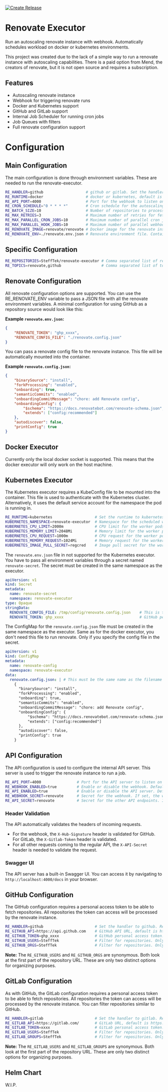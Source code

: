 [![Create Release](https://github.com/SteffTek/renovate-executor/actions/workflows/release.yaml/badge.svg)](https://github.com/SteffTek/renovate-executor/actions/workflows/release.yaml)

# Renovate Executor
Run an autoscaling renovate instance with webhook. Automatically schedules workload on docker or kubernetes environments.

This project was created due to the lack of a simple way to run a renovate instance with autoscaling capabilities. There is a paid option from Mend, the creators of renovate, but it is not open source and requires a subscription.

## Features
- Autoscaling renovate instance
- Webhook for triggering renovate runs
- Docker and Kubernetes support
- GitHub and GitLab support
- Internal Job Scheduler for running cron jobs
- Job Queues with filters
- Full renovate configuration support

# Configuration

## Main Configuration

The main configuration is done through environment variables. These are needed to run the renovate-executor.

```bash
RE_HANDLER=github                   # github or gitlab. Set the handler. This lets renovate-executor know which handler to use
RE_RUNTIME=docker                   # docker or kubernetes, default is docker. Runtime specifies where the workers will be scheduled
RE_API_PORT=4000                    # Port for the webhook to listen on
RE_CRON_SCHEDULE="0 * * * *"        # Cron schedule for the autoscaling renovate instance
RE_BATCH_SIZE=10                    # Number of repositories to process in a single worker batch
RE_MAX_RETRIES=3                    # Maximum number of retries for fetching from the remote git server. If the limit is reached, the process will halt
RE_MAX_PARALLEL_CRON_JOBS=10        # Maximum number of parallel cron jobs to run scaled workers, default is 10
RE_MAX_PARALLEL_HOOK_JOBS=10        # Maximum number of parallel webhook jobs to run scaled workers, default is 10
RE_RENOVATE_IMAGE=renovate/renovate # Docker image for the renovate instance
RE_RENOVATE_ENV=./renovate.env.json # Renovate environment file. Contains all environment variables that will be passed to the renovate instance
```

## Specific Configuration

```bash
RE_REPOSITORIES=SteffTek/renovate-executor # Comma separated list of repositories to process. This acts as whitelist for the renovate instance. If empty, all found repositories will be processed
RE_TOPICS=renovate,github                  # Comma separated list of topics to filter repositories. Only repositories with these topics will be processed. This is an AND filter, so all topics must be present
```

## Renovate Configuration

All renovate configuration options are supported. You can use the RE_RENOVATE_ENV variable to pass a JSON file with all the renovate environment variables. A minimal configuration for using GitHub as a repository source would look like this:

**Example `renovate.env.json`:**
```json
{
    "RENOVATE_TOKEN": "ghp_xxxx",
    "RENOVATE_CONFIG_FILE": "./renovate.config.json"
}
```

You can pass a renovate config file to the renovate instance. This file will be automatically mounted into the container.

**Example `renovate.config.json`:**
```json
{
    "binarySource": "install",
    "forkProcessing": "enabled",
    "onboarding": true,
    "semanticCommits": "enabled",
    "onboardingCommitMessage": "chore: add Renovate config",
    "onboardingConfig": {
        "$schema": "https://docs.renovatebot.com/renovate-schema.json",
        "extends": ["config:recommended"]
    },
    "autodiscover": false,
    "printConfig": true
}
```

## Docker Executor

Currently only the local docker socket is supported. This means that the docker executor will only work on the host machine.

## Kubernetes Executor

The Kubernetes executor requires a KubeConfig file to be mounted into the container. This file is used to authenticate with the Kubernetes cluster. Alternatively, it uses the default service account for the namespace the pod is running in.

```bash
RE_RUNTIME=kubernetes                   # Set the runtime to kubernetes
KUBERNETES_NAMESPACE=renovate-executor  # Namespace for the scheduled worker pods, default is renovate-executor
KUBERNETES_CPU_LIMIT=2000m              # CPU limit for the worker pods, default is 2000m
KUBERNETES_MEMORY_LIMIT=2048Mi          # Memory limit for the worker pods, default is 2048Mi
KUBERNETES_CPU_REQUEST=1000m            # CPU request for the worker pods, default is 1000m
KUBERNETES_MEMORY_REQUEST=1024Mi        # Memory request for the worker pods, default is 1024Mi
KUBERNETES_IMAGE_PULL_SECRET=regcred    # Image pull secret for the worker pods, default is an empty string
```

The `renovate.env.json` file in not supported for the Kubernetes executor. You have to pass all environment variables through a secret named `renovate-secret`. The secret must be created in the same namespace as the executor.

```yaml
apiVersion: v1
kind: Secret
metadata:
  name: renovate-secret
  namespace: renovate-executor
type: Opaque
stringData:
  RENOVATE_CONFIG_FILE: /tmp/config/renovate.config.json    # This is the path inside the container. A ConfigMap is used to mount the file. /tmp/config is a fixed path. Name the file as you like
  RENOVATE_TOKEN: ghp_xxxx                                  # GitHub personal access token
```

The ConfigMap for the `renovate.config.json` file must be created in the same namespace as the executor. Same as for the docker executor, you don't need this file to run renovate. Only if you specify the config file in the secret.

```yaml
apiVersion: v1
kind: ConfigMap
metadata:
  name: renovate-config
  namespace: renovate-executor
data:
  renovate.config.json: | # This must be the same name as the filename in the secret
    {
      "binarySource": "install",
      "forkProcessing": "enabled",
      "onboarding": true,
      "semanticCommits": "enabled",
      "onboardingCommitMessage": "chore: add Renovate config",
      "onboardingConfig": {
          "$schema": "https://docs.renovatebot.com/renovate-schema.json",
          "extends": ["config:recommended"]
      },
      "autodiscover": false,
      "printConfig": true
    }
```

## API Configuration

The API configuration is used to configure the internal API server. This server is used to trigger the renovate instance to run a job.

```bash
RE_API_PORT=4000                # Port for the API server to listen on
RE_WEBHOOK_ENABLED=true         # Enable or disable the webhook. Default is disabled
RE_API_ENABLED=true             # Enable or disable the API server. Default is disabled
RE_WEBHOOK_SECRET=renovate      # Secret for the webhook. If set, the webhook will only accept requests with this secret
RE_API_SECRET=renovate          # Secret for the other API endpoints. If set, the API will only accept requests with this secret
```

### Header Validation

The API automatically validates the headers of incoming requests.

- For the webhook, the `X-Hub-Signature` header is validated for GitHub. For GitLab, the `X-Gitlab-Token` header is validated.
- For all other requests coming to the regular API, the `X-API-Secret` header is needed to validate the request.

### Swagger UI

The API server has a built-in Swagger UI. You can access it by navigating to `http://localhost:4000/docs` in your browser.

## GitHub Configuration

The GitHub configuration requires a personal access token to be able to fetch repositories. All repositories the token can access will be processed by the renovate instance.

```bash
RE_HANDLER=github                       # Set the handler to github. Required for using GitHub as repository source
RE_GITHUB_API=https://api.github.com    # GitHub API URL, default is https://api.github.com
RE_GITHUB_TOKEN=ghp_xxxx                # GitHub personal access token. This is REQUIRED
RE_GITHUB_USERS=SteffTek                # Filter for repositories. Only repositories from this user will be processed. This is a comma separated list
RE_GITHUB_ORGS=SteffTek                 # Filter for repositories. Only repositories from this organization will be processed. This is a comma separated list
```

**Note:** The `RE_GITHUB_USERS` and `RE_GITHUB_ORGS` are synonymous. Both look at the first part of the repository URL. These are only two distinct options for organizing purposes.

## GitLab Configuration

As with GitHub, the GitLab configuration requires a personal access token to be able to fetch repositories. All repositories the token can access will be processed by the renovate instance. You can filter repositories similar to GitHub.

```bash
RE_HANDLER=gitlab                       # Set the handler to gitlab. Required for using GitLab as repository source
RE_GITLAB_API=https://gitlab.com/       # GitLab URL, default is https://gitlab.com/
RE_GITLAB_TOKEN=xxxx                    # GitLab personal access token. This is REQUIRED
RE_GITLAB_USERS=SteffTek                # Filter for repositories. Only repositories from this user will be processed. This is a comma separated list
RE_GITLAB_GROUPS=SteffTek               # Filter for repositories. Only repositories from this group will be processed. This is a comma separated list
```

**Note:** The `RE_GITLAB_USERS` and `RE_GITLAB_GROUPS` are synonymous. Both look at the first part of the repository URL. These are only two distinct options for organizing purposes.

## Helm Chart
W.I.P.
